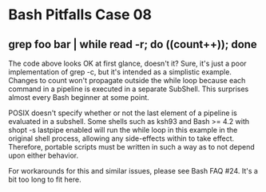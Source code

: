 # Bash Pitfalls Case 08
## grep foo bar | while read -r; do ((count++)); done

The code above looks OK at first glance, doesn't it? Sure, it's just a poor implementation of grep -c, but it's intended as a simplistic example. Changes to count won't propagate outside the while loop because each command in a pipeline is executed in a separate SubShell. This surprises almost every Bash beginner at some point.

POSIX doesn't specify whether or not the last element of a pipeline is evaluated in a subshell. Some shells such as ksh93 and Bash >= 4.2 with shopt -s lastpipe enabled will run the while loop in this example in the original shell process, allowing any side-effects within to take effect. Therefore, portable scripts must be written in such a way as to not depend upon either behavior.

For workarounds for this and similar issues, please see Bash FAQ #24. It's a bit too long to fit here.


